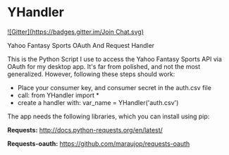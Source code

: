 YHandler
========
[![Gitter](https://badges.gitter.im/Join Chat.svg)](https://gitter.im/tightflks/YHandler?utm_source=badge&utm_medium=badge&utm_campaign=pr-badge&utm_content=badge)

Yahoo Fantasy Sports OAuth And Request Handler

This is the Python Script I use to access the Yahoo Fantasy Sports API via OAuth for my desktop app. It's far from polished, and not the most generalized.  However, following these steps should work:
- Place your consumer key, and consumer secret in the auth.csv file 
- call: from YHandler import *
- create a handler with: var_name = YHandler('auth.csv')

The app needs the following libraries, which you can install using pip:

**Requests:** http://docs.python-requests.org/en/latest/

**Requests-oauth:** https://github.com/maraujop/requests-oauth
